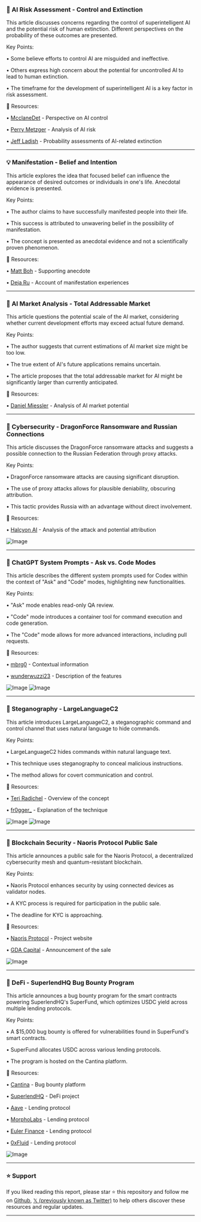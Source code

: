 ### 🤖 AI Risk Assessment - Control and Extinction

This article discusses concerns regarding the control of superintelligent AI and the potential risk of human extinction.  Different perspectives on the probability of these outcomes are presented.

Key Points:

• Some believe efforts to control AI are misguided and ineffective.


• Others express high concern about the potential for uncontrolled AI to lead to human extinction.


• The timeframe for the development of superintelligent AI is a key factor in risk assessment.


🔗 Resources:

• [McclaneDet](https://x.com/McclaneDet) - Perspective on AI control


• [Perry Metzger](https://x.com/perrymetzger) -  Analysis of AI risk


• [Jeff Ladish](https://x.com/JeffLadish) - Probability assessments of AI-related extinction


---
### 💡 Manifestation - Belief and Intention

This article explores the idea that focused belief can influence the appearance of desired outcomes or individuals in one's life.  Anecdotal evidence is presented.

Key Points:

• The author claims to have successfully manifested people into their life.


• This success is attributed to unwavering belief in the possibility of manifestation.


• The concept is presented as anecdotal evidence and not a scientifically proven phenomenon.


🔗 Resources:

• [Matt Boh](https://x.com/matt_boh) - Supporting anecdote


• [Deja Ru](https://x.com/DejaRu22) - Account of manifestation experiences

---
### 🤖 AI Market Analysis - Total Addressable Market

This article questions the potential scale of the AI market, considering whether current development efforts may exceed actual future demand.

Key Points:

• The author suggests that current estimations of AI market size might be too low.



•  The true extent of AI's future applications remains uncertain.



• The article proposes that the total addressable market for AI might be significantly larger than currently anticipated.



🔗 Resources:

• [Daniel Miessler](https://x.com/DanielMiessler) - Analysis of AI market potential

---
### 🤖 Cybersecurity - DragonForce Ransomware and Russian Connections

This article discusses the DragonForce ransomware attacks and suggests a possible connection to the Russian Federation through proxy attacks.

Key Points:

• DragonForce ransomware attacks are causing significant disruption.


• The use of proxy attacks allows for plausible deniability, obscuring attribution.


• This tactic provides Russia with an advantage without direct involvement.


🔗 Resources:

• [Halcyon AI](https://x.com/HalcyonAi) - Analysis of the attack and potential attribution


![Image](https://pbs.twimg.com/media/GrMM0b8WMAApZH-?format=jpg&name=small)

---
### 🤖 ChatGPT System Prompts - Ask vs. Code Modes

This article describes the different system prompts used for Codex within the context of "Ask" and "Code" modes, highlighting new functionalities.

Key Points:

• "Ask" mode enables read-only QA review.


• "Code" mode introduces a container tool for command execution and code generation.


• The "Code" mode allows for more advanced interactions, including pull requests.



🔗 Resources:

• [mbrg0](https://x.com/mbrg0) - Contextual information


• [wunderwuzzi23](https://x.com/wunderwuzzi23) - Description of the features

![Image](https://pbs.twimg.com/media/GrLlU1oXsAAw3lQ?format=jpg&name=small)
![Image](https://pbs.twimg.com/media/GrLlX_IWYAARfWn?format=jpg&name=small)

---
### 🤖 Steganography - LargeLanguageC2

This article introduces LargeLanguageC2, a steganographic command and control channel that uses natural language to hide commands.

Key Points:

• LargeLanguageC2 hides commands within natural language text.


• This technique uses steganography to conceal malicious instructions.


• The method allows for covert communication and control.


🔗 Resources:

• [Teri Radichel](https://x.com/TeriRadichel) - Overview of the concept


• [fr0gger_](https://x.com/fr0gger_) - Explanation of the technique


![Image](https://pbs.twimg.com/media/GrIy_UsWQAAWHeS?format=jpg&name=small)
![Image](https://pbs.twimg.com/media/GrIy_UpWYAAVdCC?format=jpg&name=small)

---
### 🚀 Blockchain Security - Naoris Protocol Public Sale

This article announces a public sale for the Naoris Protocol, a decentralized cybersecurity mesh and quantum-resistant blockchain.

Key Points:

• Naoris Protocol enhances security by using connected devices as validator nodes.


•  A KYC process is required for participation in the public sale.


• The deadline for KYC is approaching.



🔗 Resources:

• [Naoris Protocol](https://x.com/NaorisProtocol) - Project website


• [GDA Capital](https://x.com/gda_capital) - Announcement of the sale


![Image](https://pbs.twimg.com/media/GrFEGoxWYAAdBx8?format=jpg&name=small)

---
### 🚀 DeFi - SuperlendHQ Bug Bounty Program

This article announces a bug bounty program for the smart contracts powering SuperlendHQ's SuperFund, which optimizes USDC yield across multiple lending protocols.

Key Points:

• A $15,000 bug bounty is offered for vulnerabilities found in SuperFund's smart contracts.


• SuperFund allocates USDC across various lending protocols.


• The program is hosted on the Cantina platform.



🔗 Resources:

• [Cantina](https://x.com/cantinaxyz) - Bug bounty platform


• [SuperlendHQ](https://x.com/SuperlendHQ) -  DeFi project


• [Aave](https://x.com/aave) - Lending protocol


• [MorphoLabs](https://x.com/MorphoLabs) - Lending protocol


• [Euler Finance](https://x.com/eulerfinance) - Lending protocol


• [0xFluid](https://x.com/0xfluid) - Lending protocol

![Image](https://pbs.twimg.com/amplify_video_thumb/1923827499286528004/img/hVZxapvd4Nwe4395.jpg)


---

### ⭐️ Support

If you liked reading this report, please star ⭐️ this repository and follow me on [Github](https://github.com/Drix10), [𝕏 (previously known as Twitter)](https://x.com/DRIX_10_) to help others discover these resources and regular updates.

---
